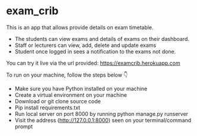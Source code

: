 # exam_crib

This is an app that allows provide details on exam timetable.

- The students can view exams and details of exams 
on their dashboard.
- Staff or lecturers can view, add, delete and update exams
- Student once logged in sees a notification to the exams not done.

You can try it live via the url provided:
https://examcrib.herokuapp.com

To run on your machine, follow the steps below 👇

- Make sure you have Python installed on your machine
- Create a virtual environment on your machine
- Download or git clone source code
- Pip install requirements.txt
- Run local server on port 8000 by running python manage.py runserver
- Visit the address (http://127.0.0.1:8000) seen on your terminal/command prompt
